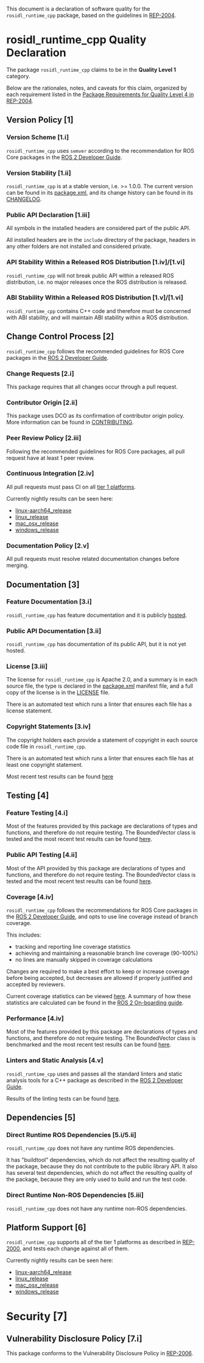 This document is a declaration of software quality for the `rosidl_runtime_cpp` package, based on the guidelines in [REP-2004](https://www.ros.org/reps/rep-2004.html).

# rosidl_runtime_cpp Quality Declaration

The package `rosidl_runtime_cpp` claims to be in the **Quality Level 1** category.

Below are the rationales, notes, and caveats for this claim, organized by each requirement listed in the [Package Requirements for Quality Level 4 in REP-2004](https://www.ros.org/reps/rep-2004.html).

## Version Policy [1]

### Version Scheme [1.i]

`rosidl_runtime_cpp` uses `semver` according to the recommendation for ROS Core packages in the [ROS 2 Developer Guide](https://index.ros.org/doc/ros2/Contributing/Developer-Guide/#versioning).

### Version Stability [1.ii]

`rosidl_runtime_cpp` is at a stable version, i.e. >= 1.0.0. The current version can be found in its [package.xml](./package.xml), and its change history can be found in its [CHANGELOG](./CHANGELOG.xml).

### Public API Declaration [1.iii]

All symbols in the installed headers are considered part of the public API.

All installed headers are in the `include` directory of the package, headers in any other folders are not installed and considered private.

### API Stability Within a Released ROS Distribution [1.iv]/[1.vi]

`rosidl_runtime_cpp` will not break public API within a released ROS distribution, i.e. no major releases once the ROS distribution is released.

### ABI Stability Within a Released ROS Distribution [1.v]/[1.vi]

`rosidl_runtime_cpp` contains C++ code and therefore must be concerned with ABI stability, and will maintain ABI stability within a ROS distribution.

## Change Control Process [2]

`rosidl_runtime_cpp` follows the recommended guidelines for ROS Core packages in the [ROS 2 Developer Guide](https://index.ros.org/doc/ros2/Contributing/Developer-Guide/#package-requirements).

### Change Requests [2.i]

This package requires that all changes occur through a pull request.

### Contributor Origin [2.ii]

This package uses DCO as its confirmation of contributor origin policy.
More information can be found in [CONTRIBUTING](../CONTRIBUTING.md).

### Peer Review Policy [2.iii]

Following the recommended guidelines for ROS Core packages, all pull request have at least 1 peer review.

### Continuous Integration [2.iv]

All pull requests must pass CI on all [tier 1 platforms](https://www.ros.org/reps/rep-2000.html#support-tiers).

Currently nightly results can be seen here:
* [linux-aarch64_release](https://ci.ros2.org/view/nightly/job/nightly_linux-aarch64_release/lastBuild/testReport/rosidl_runtime_cpp/)
* [linux_release](https://ci.ros2.org/view/nightly/job/nightly_linux_release/lastBuild/testReport/rosidl_runtime_cpp/)
* [mac_osx_release](https://ci.ros2.org/view/nightly/job/nightly_osx_release/lastBuild/testReport/rosidl_runtime_cpp/)
* [windows_release](https://ci.ros2.org/view/nightly/job/nightly_win_rel/lastBuild/testReport/rosidl_runtime_cpp/)

### Documentation Policy [2.v]

All pull requests must resolve related documentation changes before merging.

## Documentation [3]

### Feature Documentation [3.i]

`rosidl_runtime_cpp` has feature documentation and it is publicly [hosted](docs/FEATURES.md).

### Public API Documentation [3.ii]

`rosidl_runtime_cpp` has documentation of its public API, but it is not yet hosted.

### License [3.iii]

The license for `rosidl_runtime_cpp` is Apache 2.0, and a summary is in each source file, the type is declared in the [package.xml](package.xml) manifest file, and a full copy of the license is in the [LICENSE](../LICENSE) file.

There is an automated test which runs a linter that ensures each file has a license statement.

### Copyright Statements [3.iv]

The copyright holders each provide a statement of copyright in each source code file in `rosidl_runtime_cpp`.

There is an automated test which runs a linter that ensures each file has at least one copyright statement.

Most recent test results can be found [here](https://ci.ros2.org/job/nightly_linux_release/lastBuild/testReport/rosidl_runtime_cpp/copyright)

## Testing [4]

### Feature Testing [4.i]

Most of the features provided by this package are declarations of types and functions, and therefore do not require testing.
The BoundedVector class is tested and the most recent test results can be found [here](https://ci.ros2.org/job/nightly_linux_release/lastBuild/testReport/rosidl_runtime_cpp).

### Public API Testing [4.ii]

Most of the API provided by this package are declarations of types and functions, and therefore do not require testing.
The BoundedVector class is tested and the most recent test results can be found [here](https://ci.ros2.org/job/nightly_linux_release/lastBuild/testReport/rosidl_runtime_cpp).

### Coverage [4.iv]

`rosidl_runtime_cpp` follows the recommendations for ROS Core packages in the [ROS 2 Developer Guide](https://index.ros.org/doc/ros2/Contributing/Developer-Guide/#code-coverage), and opts to use line coverage instead of branch coverage.

This includes:

- tracking and reporting line coverage statistics
- achieving and maintaining a reasonable branch line coverage (90-100%)
- no lines are manually skipped in coverage calculations

Changes are required to make a best effort to keep or increase coverage before being accepted, but decreases are allowed if properly justified and accepted by reviewers.

Current coverage statistics can be viewed [here](https://ci.ros2.org/job/ci_linux_coverage/lastSuccessfulBuild/cobertura/src_ros2_rosidl_rosidl_runtime_cpp_include_rosidl_runtime_cpp).
A summary of how these statistics are calculated can be found in the [ROS 2 On-boarding guide](https://index.ros.org/doc/ros2/Contributing/ROS-2-On-boarding-Guide/#note-on-coverage-runs).

### Performance [4.iv]

Most of the features provided by this package are declarations of types and functions, and therefore do not require testing.
The BoundedVector class is benchmarked and the most recent test results can be found [here](http://build.ros2.org/view/Rci/job/Rci__benchmark_ubuntu_focal_amd64/BenchmarkTable/).

### Linters and Static Analysis [4.v]

`rosidl_runtime_cpp` uses and passes all the standard linters and static analysis tools for a C++ package as described in the [ROS 2 Developer Guide](https://index.ros.org/doc/ros2/Contributing/Developer-Guide/#linters).

Results of the linting tests can be found [here](https://ci.ros2.org/job/nightly_linux_release/lastBuild/testReport/rosidl_runtime_cpp/).

## Dependencies [5]

### Direct Runtime ROS Dependencies [5.i/5.ii]

`rosidl_runtime_cpp` does not have any runtime ROS dependencies.

It has "buildtool" dependencies, which do not affect the resulting quality of the package, because they do not contribute to the public library API.
It also has several test dependencies, which do not affect the resulting quality of the package, because they are only used to build and run the test code.

### Direct Runtime Non-ROS Dependencies [5.iii]

`rosidl_runtime_cpp` does not have any runtime non-ROS dependencies.

## Platform Support [6]

`rosidl_runtime_cpp` supports all of the tier 1 platforms as described in [REP-2000](https://www.ros.org/reps/rep-2000.html#support-tiers), and tests each change against all of them.

Currently nightly results can be seen here:
* [linux-aarch64_release](https://ci.ros2.org/view/nightly/job/nightly_linux-aarch64_release/lastBuild/testReport/rosidl_runtime_cpp/)
* [linux_release](https://ci.ros2.org/view/nightly/job/nightly_linux_release/lastBuild/testReport/rosidl_runtime_cpp/)
* [mac_osx_release](https://ci.ros2.org/view/nightly/job/nightly_osx_release/lastBuild/testReport/rosidl_runtime_cpp/)
* [windows_release](https://ci.ros2.org/view/nightly/job/nightly_win_rel/lastBuild/testReport/rosidl_runtime_cpp/)

# Security [7]

## Vulnerability Disclosure Policy [7.i]

This package conforms to the Vulnerability Disclosure Policy in [REP-2006](https://www.ros.org/reps/rep-2006.html).

